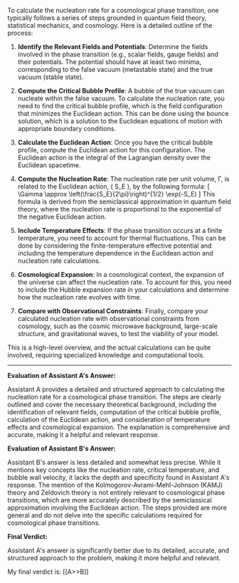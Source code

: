 
To calculate the nucleation rate for a cosmological phase transition, one typically follows a series of steps grounded in quantum field theory, statistical mechanics, and cosmology. Here is a detailed outline of the process:

1. **Identify the Relevant Fields and Potentials**: Determine the fields involved in the phase transition (e.g., scalar fields, gauge fields) and their potentials. The potential should have at least two minima, corresponding to the false vacuum (metastable state) and the true vacuum (stable state).

2. **Compute the Critical Bubble Profile**: A bubble of the true vacuum can nucleate within the false vacuum. To calculate the nucleation rate, you need to find the critical bubble profile, which is the field configuration that minimizes the Euclidean action. This can be done using the bounce solution, which is a solution to the Euclidean equations of motion with appropriate boundary conditions.

3. **Calculate the Euclidean Action**: Once you have the critical bubble profile, compute the Euclidean action for this configuration. The Euclidean action is the integral of the Lagrangian density over the Euclidean spacetime.

4. **Compute the Nucleation Rate**: The nucleation rate per unit volume, Γ, is related to the Euclidean action, \( S_E \), by the following formula:
   \[
   \Gamma \approx \left(\frac{S_E}{2\pi}\right)^{1/2} \exp(-S_E)
   \]
   This formula is derived from the semiclassical approximation in quantum field theory, where the nucleation rate is proportional to the exponential of the negative Euclidean action.

5. **Include Temperature Effects**: If the phase transition occurs at a finite temperature, you need to account for thermal fluctuations. This can be done by considering the finite-temperature effective potential and including the temperature dependence in the Euclidean action and nucleation rate calculations.

6. **Cosmological Expansion**: In a cosmological context, the expansion of the universe can affect the nucleation rate. To account for this, you need to include the Hubble expansion rate in your calculations and determine how the nucleation rate evolves with time.

7. **Compare with Observational Constraints**: Finally, compare your calculated nucleation rate with observational constraints from cosmology, such as the cosmic microwave background, large-scale structure, and gravitational waves, to test the viability of your model.

This is a high-level overview, and the actual calculations can be quite involved, requiring specialized knowledge and computational tools.

---

**Evaluation of Assistant A's Answer:**

Assistant A provides a detailed and structured approach to calculating the nucleation rate for a cosmological phase transition. The steps are clearly outlined and cover the necessary theoretical background, including the identification of relevant fields, computation of the critical bubble profile, calculation of the Euclidean action, and consideration of temperature effects and cosmological expansion. The explanation is comprehensive and accurate, making it a helpful and relevant response.

**Evaluation of Assistant B's Answer:**

Assistant B's answer is less detailed and somewhat less precise. While it mentions key concepts like the nucleation rate, critical temperature, and bubble wall velocity, it lacks the depth and specificity found in Assistant A's response. The mention of the Kolmogorov-Avrami-Mehl-Johnson (KAMJ) theory and Zeldovich theory is not entirely relevant to cosmological phase transitions, which are more accurately described by the semiclassical approximation involving the Euclidean action. The steps provided are more general and do not delve into the specific calculations required for cosmological phase transitions.

**Final Verdict:**

Assistant A's answer is significantly better due to its detailed, accurate, and structured approach to the problem, making it more helpful and relevant.

My final verdict is: [[A>>B]]
